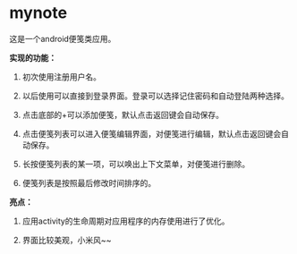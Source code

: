 # mynote
这是一个android便笺类应用。 

**实现的功能：**

1. 初次使用注册用户名。 

2. 以后使用可以直接到登录界面。登录可以选择记住密码和自动登陆两种选择。 

3. 点击底部的+可以添加便笺，默认点击返回键会自动保存。 

4. 点击便笺列表可以进入便笺编辑界面，对便笺进行编辑，默认点击返回键会自动保存。 

5. 长按便笺列表的某一项，可以唤出上下文菜单，对便笺进行删除。 

6. 便笺列表是按照最后修改时间排序的。  

**亮点：**

1. 应用activity的生命周期对应用程序的内存使用进行了优化。 

2. 界面比较美观，小米风~~
